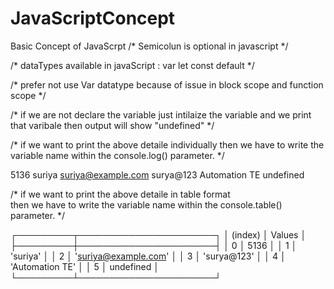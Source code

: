 # JavaScriptConcept
Basic Concept of JavaScrpt
/* 
Semicolun is optional in javascript 
*/

/* 
dataTypes available in javaScript : 
var
let 
const
default
*/

/* 
prefer not use Var datatype because of issue in block scope and function scope
*/

/* 
if we are not declare the variable just intilaize the variable and
we print that varibale then output will show "undefined"
*/

/*
if we want to print the above detaile individually 
then we have to write the variable name within the console.log() parameter.
*/

5136
suriya
suriya@example.com
surya@123
Automation TE
undefined

/*
if we want to print the above detaile in table format  
then we have to write the variable name within the console.table() parameter.
*/

┌─────────┬──────────────────────┐
│ (index) │        Values        │
├─────────┼──────────────────────┤
│    0    │         5136         │
│    1    │       'suriya'       │
│    2    │ 'suriya@example.com' │
│    3    │     'surya@123'      │
│    4    │   'Automation TE'    │
│    5    │      undefined       │
└─────────┴──────────────────────┘